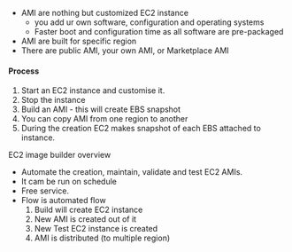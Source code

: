 
- AMI are nothing but customized EC2 instance
  - you add ur own software, configuration and operating systems
  - Faster boot and configuration time as all software are pre-packaged
- AMI are built for specific region
- There are public AMI, your own AMI, or Marketplace AMI


#### Process

1. Start an EC2 instance and customise it.
2. Stop the instance
3. Build an AMI - this will create EBS snapshot
4. You can copy AMI from one region to another
5. During the creation EC2 makes snapshot of each EBS attached to instance.


EC2 image builder overview
- Automate the creation, maintain, validate and test EC2 AMIs.
- It cam be run on schedule
- Free service.
- Flow is automated flow
  1. Build will create EC2 instance
  2. New AMI is created out of it
  3. New Test EC2 instance is created
  4. AMI is distributed (to multiple region)